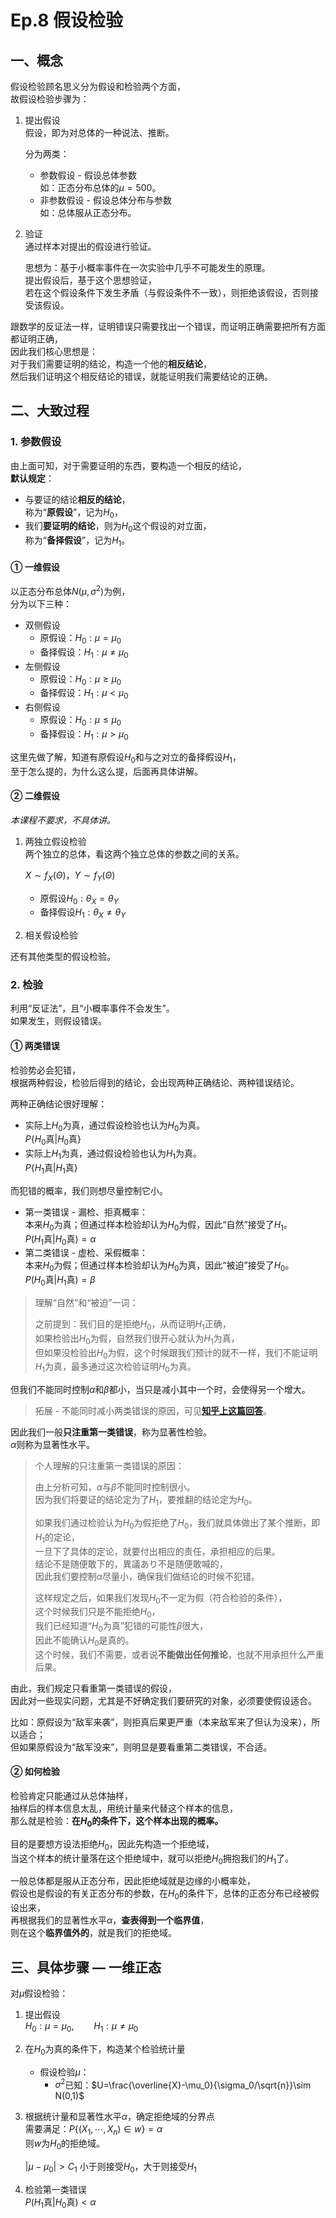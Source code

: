 # Ep.8 假设检验

## 一、概念

假设检验顾名思义分为假设和检验两个方面，  
故假设检验步骤为：

1. 提出假设  
   假设，即为对总体的一种说法、推断。

   分为两类：

   * 参数假设 - 假设总体参数  
     如：正态分布总体的$\mu=500$。
   * 非参数假设 - 假设总体分布与参数  
     如：总体服从正态分布。
2. 验证  
   通过样本对提出的假设进行验证。

   思想为：基于小概率事件在一次实验中几乎不可能发生的原理。  
   提出假设后，基于这个思想验证，  
   若在这个假设条件下发生矛盾（与假设条件不一致），则拒绝该假设，否则接受该假设。

跟数学的反证法一样，证明错误只需要找出一个错误，而证明正确需要把所有方面都证明正确，  
因此我们核心思想是：  
对于我们需要证明的结论，构造一个他的**相反结论**，  
然后我们证明这个相反结论的错误，就能证明我们需要结论的正确。

## 二、大致过程

### 1. 参数假设

由上面可知，对于需要证明的东西，要构造一个相反的结论，  
**默认规定**：  

* 与要证的结论**相反的结论**，  
  称为“**原假设**”，记为$H_0$，  
* 我们**要证明的结论**，则为$H_0$这个假设的对立面，  
  称为“**备择假设**”，记为$H_1$。

#### ① 一维假设

以正态分布总体$N(\mu,\sigma^2)$为例，  
分为以下三种：

* 双侧假设
  * 原假设：$H_0:\mu=\mu_0$
  * 备择假设：$H_1:\mu\ne\mu_0$
* 左侧假设
  * 原假设：$H_0:\mu\ge\mu_0$
  * 备择假设：$H_1:\mu<\mu_0$
* 右侧假设
  * 原假设：$H_0:\mu\le\mu_0$
  * 备择假设：$H_1:\mu>\mu_0$

这里先做了解，知道有原假设$H_0$和与之对立的备择假设$H_1$，  
至于怎么提的，为什么这么提，后面再具体讲解。

#### ② 二维假设

*本课程不要求，不具体讲。*

1. 两独立假设检验  
   两个独立的总体，看这两个独立总体的参数之间的关系。

   $X\sim f_X(\Theta)$，$Y\sim f_Y(\Theta)$

   * 原假设$H_0:\theta_X=\theta_Y$  
   * 备择假设$H_1:\theta_X\ne\theta_Y$
2. 相关假设检验

还有其他类型的假设检验。

### 2. 检验

利用“反证法”，且“小概率事件不会发生”。  
如果发生，则假设错误。

#### ① 两类错误

检验势必会犯错，  
根据两种假设，检验后得到的结论，会出现两种正确结论、两种错误结论。

两种正确结论很好理解：  

* 实际上$H_0$为真，通过假设检验也认为$H_0$为真。  
  $P\{H_0\textrm{真}|H_0\textrm{真}\}$
* 实际上$H_1$为真，通过假设检验也认为$H_1$为真。  
  $P\{H_1\textrm{真}|H_1\textrm{真}\}$

而犯错的概率，我们则想尽量控制它小。

* 第一类错误 - 漏检、拒真概率：  
  本来$H_0$为真；但通过样本检验却认为$H_0$为假，因此“自然”接受了$H_1$。  
  $P(H_1\textrm{真}|H_0\textrm{真})=\alpha$
* 第二类错误 - 虚检、采假概率：  
  本来$H_0$为假；但通过样本检验却认为$H_0$为真，因此“被迫”接受了$H_0$。  
  $P(H_0\textrm{真}|H_1\textrm{真})=\beta$

> 理解“自然”和“被迫”一词：
>
> 之前提到：我们目的是拒绝$H_0$，从而证明$H_1$正确，  
> 如果检验出$H_0$为假，自然我们很开心就认为$H_1$为真，  
> 但如果没检验出$H_0$为假，这个时候跟我们预计的就不一样，我们不能证明$H_1$为真，最多通过这次检验证明$H_0$为真。

但我们不能同时控制$\alpha$和$\beta$都小，当只是减小其中一个时，会使得另一个增大。
> 拓展 - 不能同时减小两类错误的原因，可见[**知乎上这篇回答**](https://www.zhihu.com/question/20993864/answer/958223021)。

因此我们一般**只注重第一类错误**，称为显著性检验。  
$\alpha$则称为显著性水平。

> 个人理解的只注重第一类错误的原因：
>
> 由上分析可知，$\alpha$与$\beta$不能同时控制很小。  
> 因为我们将要证的结论定为了$H_1$，要推翻的结论定为$H_0$。
>
> 如果我们通过检验认为$H_0$为假拒绝了$H_0$，我们就具体做出了某个推断，即$H_1$的定论，  
> 一旦下了具体的定论，就要付出相应的责任，承担相应的后果。  
> 结论不是随便敢下的，異議あり不是随便敢喊的，  
> 因此我们要控制$\alpha$尽量小，确保我们做结论的时候不犯错。
>
> 这样规定之后，如果我们发现$H_0$不一定为假（符合检验的条件），  
> 这个时候我们只是不能拒绝$H_0$，  
> 我们已经知道“$H_0$为真”犯错的可能性$\beta$很大，  
> 因此不能确认$H_0$是真的。  
> 这个时候，我们不需要，或者说**不能做出任何推论**，也就不用承担什么严重后果。

由此，我们规定只看重第一类错误的假设，  
因此对一些现实问题，尤其是不好确定我们要研究的对象，必须要使假设适合。  

比如：原假设为“敌军来袭”，则拒真后果更严重（本来敌军来了但认为没来），所以适合；  
但如果原假设为“敌军没来”，则明显是要看重第二类错误，不合适。

#### ② 如何检验

检验肯定只能通过从总体抽样，  
抽样后的样本信息太乱，用统计量来代替这个样本的信息，  
那么就是检验：**在$H_0$的条件下，这个样本出现的概率。**

目的是要想方设法拒绝$H_0$，因此先构造一个拒绝域，  
当这个样本的统计量落在这个拒绝域中，就可以拒绝$H_0$拥抱我们的$H_1$了。

一般总体都是服从正态分布，因此拒绝域就是边缘的小概率处，  
假设也是假设的有关正态分布的参数，在$H_0$的条件下，总体的正态分布已经被假设出来，  
再根据我们的显著性水平$\alpha$，**查表得到一个临界值**，  
则在这个**临界值外的**，就是我们的拒绝域。

## 三、具体步骤 — 一维正态

对$\mu$假设检验：

1. 提出假设  
   $H_0: \mu=\mu_0,\qquad H_1: \mu\ne\mu_0$
2. 在$H_0$为真的条件下，构造某个检验统计量
   * 假设检验$\mu$：
     * $\sigma^2$已知：$U=\frac{\overline{X}-\mu_0}{\sigma_0/\sqrt{n}}\sim N(0,1)$  
3. 根据统计量和显著性水平$\alpha$，确定拒绝域的分界点  
   需要满足：$P\{(X_1,\cdots,X_n)\in w\} = \alpha$  
   则$w$为$H_0$的拒绝域。

   $|\mu - \mu_0|>C_1$
   小于则接受$H_0$，大于则接受$H_1$
4. 检验第一类错误  
   $P(H_1\textrm{真}|H_0\textrm{真})<\alpha$
